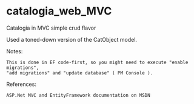 # catalogia_web_MVC
Catalogia in MVC simple crud flavor

Used a toned-down version of the CatObject model.

Notes:

    This is done in EF code-first, so you might need to execute "enable migrations", 
    "add migrations" and "update database" ( PM Console ).

References:

    ASP.Net MVC and EntityFramework documentation on MSDN
    
